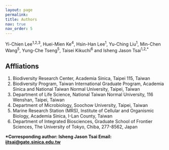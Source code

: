 ```yaml
---
layout: page
permalink: 
title: Authors
nav: true
nav_order: 5
---
```



Yi-Chien Lee<sup>1,2,3</sup>, Huei-Mien Ke<sup>4</sup>, Hsin-Han Lee<sup>1</sup>, Yu-Ching Liu<sup>1</sup>, Min-Chen Wang<sup>5</sup>, Yung-Che Tseng<sup>5</sup>, Taisei Kikuchi<sup>6</sup> and Isheng Jason Tsai<sup>1,2,*</sup>


## Affliations
1. Biodiversity Research Center, Academia Sinica, Taipei 115, Taiwan
2. Biodiversity Program, Taiwan International Graduate Program, Academia Sinica and National Taiwan Normal University, Taipei, Taiwan
3. Department of Life Science, National Taiwan Normal University, 116 Wenshan, Taipei, Taiwan
4. Department of Microbiology, Soochow University, Taipei, Taiwan
5. Marine Research Station (MRS), Institute of Cellular and Organismic Biology, Academia Sinica, I-Lan County, Taiwan
6. Department of Integrated Biosciences, Graduate School of Frontier Sciences, The University of Tokyo, Chiba, 277-8562, Japan

**\*Corresponding author: Isheng Jason Tsai  Email: ijtsai@gate.sinica.edu.tw**

